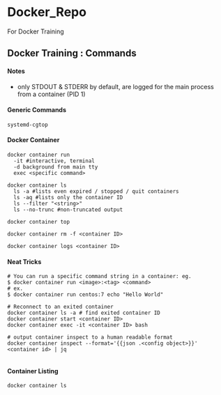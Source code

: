 # Docker_Repo
For Docker Training

## Docker Training : Commands


#### Notes
- only STDOUT & STDERR by default, are logged for the main process from a container (PID 1)

#### Generic Commands

```
systemd-cgtop

```

#### Docker Container
```
docker container run
  -it #interactive, terminal
  -d background from main tty
  exec <specific command>

docker container ls
  ls -a #lists even expired / stopped / quit containers
  ls -aq #lists only the container ID
  ls --filter "<string>"
  ls --no-trunc #non-truncated output

docker container top

docker container rm -f <container ID>

docker container logs <container ID>

```

#### Neat Tricks
```
# You can run a specific command string in a container: eg.
$ docker container run <image>:<tag> <command>
# ex.
$ docker container run centos:7 echo "Hello World"

# Reconnect to an exited container
docker container ls -a # find exited container ID
docker container start <container ID>
docker container exec -it <container ID> bash

# output container inspect to a human readable format
docker container inspect --format='{{json .<config object>}}' <container id> | jq


```

#### Container Listing
```
docker container ls

```
